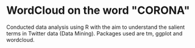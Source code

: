 # WordCloud on the word "CORONA"

Conducted data analysis using R with the aim to understand the salient terms in Twitter data (Data Mining). 
Packages used are tm, ggplot and wordcloud.
